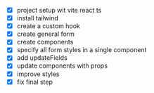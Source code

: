- [x] project setup wit vite react ts
- [x] install tailwind
- [x] create a custom hook
- [x] create general form
- [x] create components
- [x] specify all form styles in a single component
- [x] add updateFields
- [x] update components with props
- [x] improve styles
- [x] fix final step
